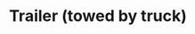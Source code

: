 ---
layout: child_layout/cargo_categories_category_item
title: Trailer (towed by truck)
permalink: /cargo-categories/trailer-transport/trailer-towed-by-truck/
hero:
side_nav_id: 3
hero_classes: is-fullscreen
content_type: cargo_item
---